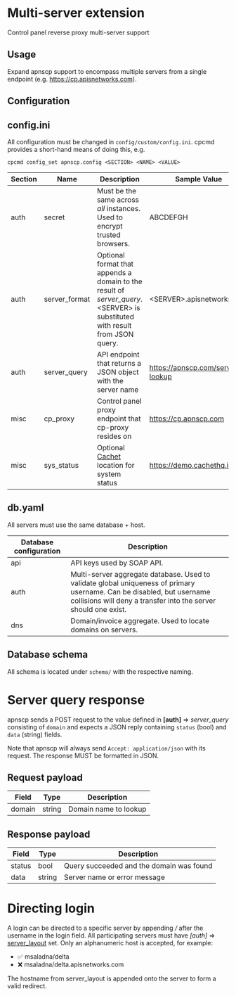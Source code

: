 # Multi-server extension
Control panel reverse proxy multi-server support

## Usage
Expand apnscp support to encompass multiple servers from a single endpoint (e.g. https://cp.apisnetworks.com). 

## Configuration
## config.ini

All configuration must be changed in `config/custom/config.ini`. cpcmd provides a short-hand means of doing this, e.g.

`cpcmd config_set apnscp.config <SECTION> <NAME> <VALUE>`

| Section | Name          | Description                                                  | Sample Value                     |
| ------- | ------------- | ------------------------------------------------------------ | -------------------------------- |
| auth    | secret        | Must be the same across *all* instances. Used to encrypt trusted browsers. | ABCDEFGH                         |
| auth    | server_format | Optional format that appends a domain to the result of *server_query*. &lt;SERVER&gt; is substituted with result from JSON query. | &lt;SERVER&gt;.apisnetworks.com        |
| auth    | server_query  | API endpoint that returns a JSON object with the server name | https://apnscp.com/server-lookup |
| misc    | cp_proxy      | Control panel proxy endpoint that cp-proxy resides on        | https://cp.apnscp.com            |
| misc    | sys_status    | Optional [Cachet](https://cachethq.io) location for system status | https://demo.cachethq.io/        |

## db.yaml

All servers must use the same database + host.

| Database configuration | Description                                                  |
| ---------------------- | ------------------------------------------------------------ |
| api                    | API keys used by SOAP API.                                   |
| auth                   | Multi-server aggregate database. Used to validate global uniqueness of primary username. Can be disabled, but username collisions will deny a transfer into the server should one exist. |
| dns                    | Domain/invoice aggregate. Used to locate domains on servers. |

## Database schema

All schema is located under `schema/` with the respective naming.

# Server query response

apnscp sends a POST request to the value defined in **[auth]** => *server_query* consisting of `domain` and expects a JSON reply containing `status` (bool) and `data` (string) fields. 

Note that apnscp will always send `Accept: application/json` with its request. The response MUST be formatted in JSON.

## Request payload

| Field  | Type   | Description           |
| ------ | ------ | --------------------- |
| domain | string | Domain name to lookup |

## Response payload

| Field  | Type   | Description                              |
| ------ | ------ | ---------------------------------------- |
| status | bool   | Query succeeded and the domain was found |
| data   | string | Server name or error message             |

# Directing login
A login can be directed to a specific server by appending */<server>* after the username in the login field. All participating servers must have *[auth]* => [server_layout](https://gitlab.com/apisnetworks/apnscp/blob/1849db941edd20154a3379eb49ee40e2e86656b0/config/config.ini#L284-290) set. Only an alphanumeric host is accepted, for example:
  
* ✅ msaladna/delta
* ❌ msaladna/delta.apisnetworks.com

The hostname from server_layout is appended onto the server to form a valid redirect.
